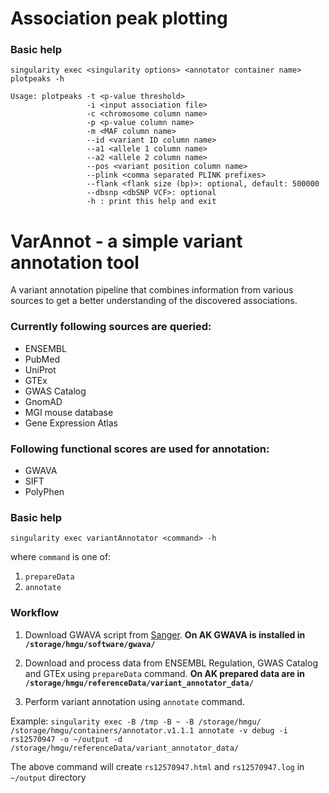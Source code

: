 # Association peak plotting

### Basic help

```
singularity exec <singularity options> <annotator container name> plotpeaks -h
```

```
Usage: plotpeaks -t <p-value threshold>
                 -i <input association file>
                 -c <chromosome column name>
                 -p <p-value column name>
                 -m <MAF column name>
                 --id <variant ID column name>
                 --a1 <allele 1 column name>
                 --a2 <allele 2 column name>
                 --pos <variant position column name>
                 --plink <comma separated PLINK prefixes>
                 --flank <flank size (bp)>: optional, default: 500000
                 --dbsnp <dbSNP VCF>: optional
                 -h : print this help and exit
```

# VarAnnot - a simple variant annotation tool

A variant annotation pipeline that combines information from various sources to get a better understanding of the discovered associations.


### Currently following sources are queried:

* ENSEMBL
* PubMed
* UniProt
* GTEx
* GWAS Catalog
* GnomAD
* MGI mouse database
* Gene Expression Atlas

### Following functional scores are used for annotation:

* GWAVA
* SIFT
* PolyPhen

### Basic help

```
singularity exec variantAnnotator <command> -h
```

where ```command``` is one of:
1. ```prepareData```
2. ```annotate```

### Workflow

1. Download GWAVA script from [Sanger](https://www.sanger.ac.uk/sanger/StatGen_Gwava). **On AK GWAVA is installed in ```/storage/hmgu/software/gwava/```**

1. Download and process data from ENSEMBL Regulation, GWAS Catalog and GTEx using ```prepareData``` command. **On AK prepared data are in ```/storage/hmgu/referenceData/variant_annotator_data/```**

2. Perform variant annotation using ```annotate``` command.

Example: 
```singularity exec -B /tmp -B ~ -B /storage/hmgu/ /storage/hmgu/containers/annotator.v1.1.1 annotate -v debug -i rs12570947 -o ~/output -d /storage/hmgu/referenceData/variant_annotator_data/```

The above command will create ```rs12570947.html``` and ```rs12570947.log```  in ```~/output``` directory
